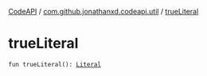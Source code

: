 [CodeAPI](../index.md) / [com.github.jonathanxd.codeapi.util](index.md) / [trueLiteral](.)

# trueLiteral

`fun trueLiteral(): `[`Literal`](../com.github.jonathanxd.codeapi.literal/-literal/index.md)